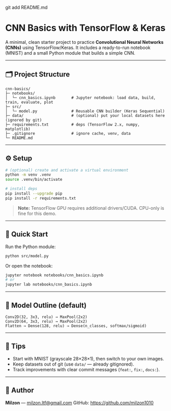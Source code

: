 git add README.md
# CNN Basics with TensorFlow & Keras

A minimal, clean starter project to practice **Convolutional Neural Networks (CNNs)** using TensorFlow/Keras.
It includes a ready-to-run notebook (MNIST) and a small Python module that builds a simple CNN.

---

## 🗂 Project Structure

```
cnn-basics/
├─ notebooks/
│  └─ cnn_basics.ipynb       # Jupyter notebook: load data, build, train, evaluate, plot
├─ src/
│  └─ model.py               # Reusable CNN builder (Keras Sequential)
├─ data/                     # (optional) put your local datasets here (ignored by git)
├─ requirements.txt          # deps (TensorFlow 2.x, numpy, matplotlib)
├─ .gitignore                # ignore cache, venv, data
└─ README.md
```

---

## ⚙️ Setup

```bash
# (optional) create and activate a virtual environment
python -m venv .venv
source .venv/bin/activate

# install deps
pip install --upgrade pip
pip install -r requirements.txt
```

> **Note:** TensorFlow GPU requires additional drivers/CUDA. CPU-only is fine for this demo.

---

## 🚀 Quick Start

Run the Python module:
```bash
python src/model.py
```

Or open the notebook:
```bash
jupyter notebook notebooks/cnn_basics.ipynb
# or
jupyter lab notebooks/cnn_basics.ipynb
```

---

## 🧠 Model Outline (default)
```
Conv2D(32, 3x3, relu) → MaxPool(2x2)
Conv2D(64, 3x3, relu) → MaxPool(2x2)
Flatten → Dense(128, relu) → Dense(n_classes, softmax/sigmoid)
```

---

## 📌 Tips
- Start with MNIST (grayscale 28×28×1), then switch to your own images.
- Keep datasets out of git (use `data/` — already gitignored).
- Track improvements with clear commit messages (`feat:`, `fix:`, `docs:`).

---

## 👤 Author
**Milzon** — [milzon.ltf@gmail.com](mailto:milzon.ltf@gmail.com)
GitHub: https://github.com/milzon1010
